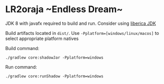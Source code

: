 # LR2oraja \~Endless Dream\~

JDK 8 with javafx required to build and run. Consider using [liberica JDK](https://bell-sw.com/pages/downloads/#jdk-8-lts)

Build artifacts located in `dist/`. Use `-Pplatform=[windows/linux/macos]` to select appropriate platform natives

Build command:

`./gradlew core:shadowJar -Pplatform=windows`

Run command:

`./gradlew core:runShadow -Pplatform=windows`

